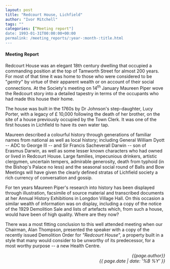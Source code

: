 ```yaml
---
layout: post
title: "Redcourt House, Lichfield"
author: "Ivor Mitchell"
tags: ""
categories: [“Meeting report"]
date: 1993-01-31T00:00:00+00:00
permalink: /meeting_reports/:year-:month-:title.html
---
```

#### Meeting Report ####

Redcourt House was an elegant 18th century dwelling that occupied a commanding position at the top of Tamworth Street for almost 200 years. For most of that time it was home to those who were considered to be "*gentry*" by virtue of their apparent wealth or on account of their social connections. At the Society's meeting on 14<sup>th</sup> January Maureen Piper wove the Redcourt story into a detailed tapestry in terms of the occupants who had made this house their home. 

The house was built in the 1760s by Dr Johnson's step-daughter, Lucy Porter, with a legacy of £ 10,000 following the death of her brother, on the site of a house previously occupied by the Town Clerk. It was one of the first houses in Lichfield to have its own water tap. 

Maureen described a colourful history through generations of familiar names from national as well as local history; including General William Dyott -- ADC to George III -- and Sir Francis Sacheverall Darwin -- son of Erasmus Darwin, as well as some lesser known characters who had owned or lived in Redcourt House. Large families, impecunious drinkers, artistic clergymen, uncertain tempers, admirable generosity, death from typhoid (in the Bishop's Palace no less) and the seasonal social round of Balls and Bow Meetings will have given the clearly defined stratas of Lichfield society a rich currency of conversation and gossip. 

For ten years Maureen Piper's research into history has been displayed through illustration, facsimile of source material and transcribed documents at her Annual History Exhibitions in Longdon Village Hall. On this occasion a similar wealth of information was on display, including a copy of the notice of the 1929 Demolition Sale and lists of artefacts which, from such a house, would have been of high quality. Where are they now? 

There was a most fitting conclusion to this well attended meeting when our Chairman, Alan Thompson, presented the speaker with a copy of the recently issued Demolition Order for *"Redcourt House*", a property built in a style that many would consider to be unworthy of its predecessor, for a most worthy purpose -- a new Health Centre.

<p align="right"><i> {{page.author}} <br> {{ page.date | date: '%B %Y' }} </i></p>
